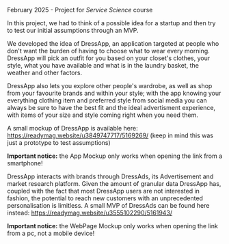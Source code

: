 February 2025 - Project for _Service Science_ course

In this project, we had to think of a possible idea for a startup and then try to test our initial assumptions through an MVP.

We developed the idea of DressApp, an application targeted at people who don't want the burden of having to choose what to wear every morning. DressApp will pick an outfit for you based on your closet's clothes, your style, what you have available and what is in the laundry basket, the weather and other factors.

DressApp also lets you explore other people's wardrobe, as well as shop from your favourite brands and within your style; with the app knowing your everything clothing item and preferred style from social media you can always be sure to have the best fit and the ideal advertisment experience, with items of your size and style coming right when you need them.

A small mockup of DressApp is available here: https://readymag.website/u3849747717/5169269/ (keep in mind this was just a prototype to test assumptions)

**Important notice:** the App Mockup only works when opening the link from a smartphone!

DressApp interacts with brands through DressAds, its Advertisement and market research platform. Given the amount of granular data DressApp has, coupled with the fact that most DressApp users are not interested in fashion, the potential to reach new customers with an unprecedented personalisation is limitless. A small MVP of DressAds can be found here instead: https://readymag.website/u3555102290/5161943/

**Important notice:** the WebPage Mockup only works when opening the link from a pc, not a mobile device!
